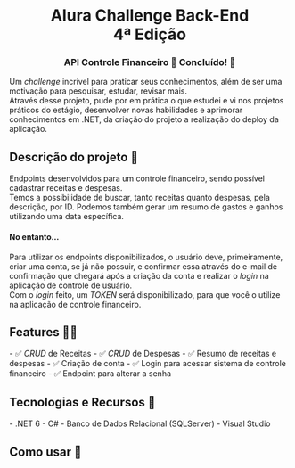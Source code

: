 <h1 align="center">
   Alura Challenge Back-End <br>
   4ª Edição
</h1>
<h3 align="center">API Controle Financeiro 💸 Concluído! 🚀</h3>
<div>
   <p>
      Um <i>challenge</i> incrível para praticar seus conhecimentos, além de ser uma motivação para pesquisar, estudar, revisar mais. <br>
      Através desse projeto, pude por em prática o que estudei e vi nos projetos práticos do estágio, desenvolver novas habilidades e aprimorar conhecimentos em .NET, da criação do projeto a realização do deploy da aplicação. <br>
   </p>
</div>
<div>
   <h2>
      Descrição do projeto 📖
   </h2>
</div>
<div>
   <p>
      Endpoints desenvolvidos para um controle financeiro, sendo possível cadastrar receitas e despesas. <br/>
      Temos a possibilidade de buscar, tanto receitas quanto despesas, pela descrição, por ID. Podemos também  gerar um resumo de gastos e ganhos utilizando uma data específica. 
   <h4>No entanto...</h4>
   Para utilizar os endpoints disponibilizados, o usuário deve, primeiramente, criar uma conta, se já não possuir, e confirmar essa através do e-mail de confirmação que chegará após a criação da conta e realizar o <i>login</i> na aplicação de controle de usuário. <br/>
   Com o <i>login</i> feito, um <i>TOKEN</i> será disponibilizado, para que você o utilize na aplicação de controle financeiro. 
   </p>
</div>
<div>
   <h2>Features 👨‍💻</h2>
   - ✅ <i>CRUD</i> de Receitas
   - ✅ <i>CRUD</i> de Despesas
   - ✅  Resumo de receitas e despesas
   - ✅ Criação de conta 
   - ✅ Login para acessar sistema de controle financeiro
   - ✅ Endpoint para alterar a senha
</div>
<div>
   <h2>Tecnologias e Recursos 🔧</h2>
   <p>
      - .NET 6
      - C#
      - Banco de Dados Relacional (SQLServer)
      - Visual Studio
   </p>
</div>
<div>
   <h2>Como usar 🤔</h2>
</div>
